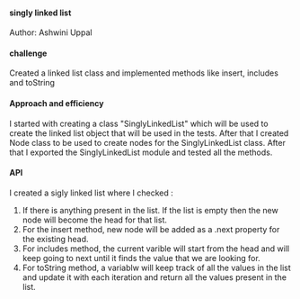 #### singly linked list

Author: Ashwini Uppal

#### challenge

Created a linked list class and implemented methods like insert, includes and toString

#### Approach and efficiency

I started with creating a class "SinglyLinkedList" which will be used to create the linked list object that will be used in the tests.
After that I created Node class to be used to create nodes for the SinglyLinkedList class.
After that I exported the SinglyLinkedList module and tested all the methods.


#### API

I created a sigly linked list where I checked :
1. If there is anything present in the list. If the list is empty then the new node will
become the head for that list. 
2. For the insert method, new node will be added as a .next property for the existing head. 
3. For includes method, the current varible will start from the head and will keep going to next until it finds the value that we are looking for.
4. For toString method, a variablw will keep track of all the values in the list and update it with each iteration and return all the values
present in the list.